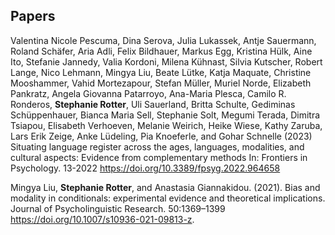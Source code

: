 ## Papers 

Valentina Nicole Pescuma, Dina Serova, Julia Lukassek, Antje Sauermann, Roland Schäfer, Aria Adli, Felix Bildhauer, Markus Egg, Kristina Hülk, Aine Ito, Stefanie Jannedy, Valia Kordoni, Milena Kühnast, Silvia Kutscher, Robert Lange, Nico Lehmann, Mingya Liu, Beate Lütke, Katja Maquate, Christine Mooshammer, Vahid Mortezapour, Stefan Müller, Muriel Norde, Elizabeth Pankratz, Angela Giovanna Patarroyo, Ana-Maria Plesca, Camilo R. Ronderos, **Stephanie Rotter**, Uli Sauerland, Britta Schulte, Gediminas Schüppenhauer, Bianca Maria Sell, Stephanie Solt, Megumi Terada, Dimitra Tsiapou, Elisabeth Verhoeven, Melanie Weirich, Heike Wiese, Kathy Zaruba, Lars Erik Zeige, Anke Lüdeling, Pia Knoeferle, and Gohar Schnelle (2023) Situating language register across the ages, languages, modalities, and cultural aspects: Evidence from complementary methods In:  Frontiers in Psychology. 13-2022 https://doi.org/10.3389/fpsyg.2022.964658

Mingya Liu, **Stephanie Rotter**, and Anastasia Giannakidou. (2021). Bias and modality in conditionals: experimental evidence and theoretical implications. Journal of Psycholinguistic Research. 50:1369–1399 https://doi.org/10.1007/s10936-021-09813-z.
